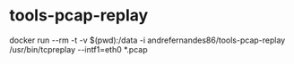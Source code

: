 # tools-pcap-replay

docker run --rm -t -v $(pwd):/data -i andrefernandes86/tools-pcap-replay /usr/bin/tcpreplay --intf1=eth0 *.pcap

